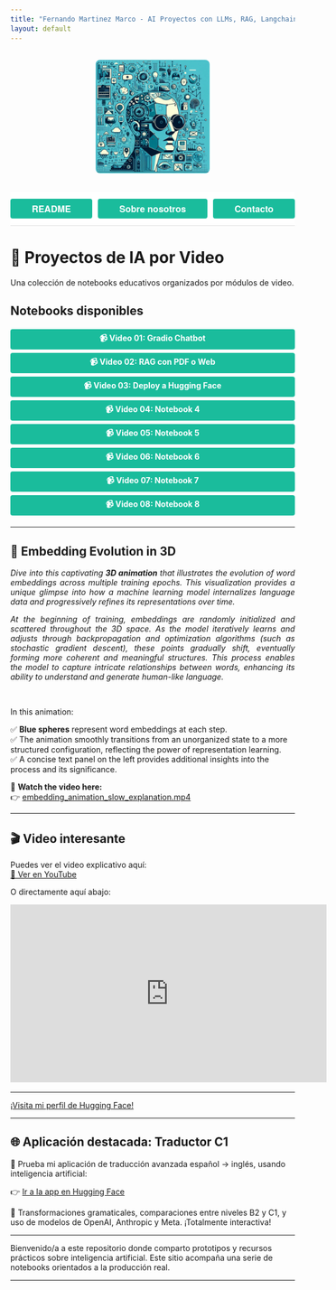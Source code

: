 ```yaml
---
title: "Fernando Martinez Marco - AI Proyectos con LLMs, RAG, Langchain, Gradio, Chroma"
layout: default
---
```


<style>
  /* Estilo general para botones */
  .btn {
    background-color: #1abc9c;
    color: white;
    padding: 6px 12px;
    border-radius: 4px;
    text-decoration: none;
    font-weight: bold;
    transition: background-color 0.3s;
    cursor: pointer;
    flex: 1 1 auto;
    text-align: center;
  }

  .btn:active {
    background-color: #16a085;
  }

  /* Contenedor de botones del menú */
  .btn-container {
    background-color: #ffffff;
    padding: 12px 0;
    font-family: 'Helvetica Neue', Helvetica, Arial, sans-serif;
    font-size: 16px;
    border-bottom: 1px solid #e0e0e0;
    display: flex;
    gap: 10px;
    justify-content: flex-start;
  }

  /* Contenedor de botones de los videos */
  .video-buttons {
    display: flex;
    flex-direction: column;
    gap: 6px;
    margin: 20px 0;
    width: 100%;
  }

  /* Imagen centrada con borde redondeado */
  .img-container {
    text-align: center;
    margin: 30px 0;
  }
  .img-container img {
    max-width: 40%;
    border-radius: 8px;
  }

  /* Responsividad: los botones ocupan ancho completo y alineados uniformemente */
  @media (max-width: 768px) {
    .btn-container {
      flex-direction: column;
      align-items: stretch;
    }
  }
</style>

<div class="img-container">
  <img src="assets/img/im1.jpeg" />
</div>

<div class="btn-container">
  <a href="/AI/README.html" class="btn">README</a>
  <a href="/AI/about.html" class="btn">Sobre nosotros</a>
  <a href="mailto:fmmarco29@hotmail.com" class="btn">Contacto</a>
</div>

# 🎥 Proyectos de IA por Video

Una colección de notebooks educativos organizados por módulos de video.

## Notebooks disponibles

<div class="video-buttons">
	<a href="https://nbviewer.org/github/fmmarco29/AI/blob/main/Video_01/video01_Gradio_chatbot.ipynb" class="btn">📹 Video 01: Gradio Chatbot</a>
  	<a href="https://nbviewer.org/github/fmmarco29/AI/blob/main/Video_02/RAG_con_PDF_o_Web.ipynb" class="btn">📹 Video 02: RAG con PDF o Web</a>
  	<a href="https://nbviewer.org/github/fmmarco29/AI/blob/main/Video_03/Deploy_Hugging.ipynb" class="btn">📹 Video 03: Deploy a Hugging Face</a>
  	<a href="https://nbviewer.org/github/fmmarco29/AI/blob/main/Video_04/notebook4.ipynb" class="btn">📹 Video 04: Notebook 4</a>
  	<a href="https://nbviewer.org/github/fmmarco29/AI/blob/main/Video_05/notebook4.ipynb" class="btn">📹 Video 05: Notebook 5</a>
  	<a href="https://nbviewer.org/github/fmmarco29/AI/blob/main/Video_06/notebook4.ipynb" class="btn">📹 Video 06: Notebook 6</a>
  	<a href="https://nbviewer.org/github/fmmarco29/AI/blob/main/Video_07/notebook4.ipynb" class="btn">📹 Video 07: Notebook 7</a>
  	<a href="https://nbviewer.org/github/fmmarco29/AI/blob/main/Video_08/notebook4.ipynb" class="btn">📹 Video 08: Notebook 8</a>

</div>

---

## 🌌 Embedding Evolution in 3D

<p style="text-align: justify;">
<em>Dive into this captivating <b>3D animation</b> that illustrates the evolution of word embeddings across multiple training epochs. This visualization provides a unique glimpse into how a machine learning model internalizes language data and progressively refines its representations over time.</em>
</p>

<p style="text-align: justify;">
<em>At the beginning of training, embeddings are randomly initialized and scattered throughout the 3D space. As the model iteratively learns and adjusts through backpropagation and optimization algorithms (such as stochastic gradient descent), these points gradually shift, eventually forming more coherent and meaningful structures. This process enables the model to capture intricate relationships between words, enhancing its ability to understand and generate human-like language.</em>
</p>

<br>

In this animation:

✅ **Blue spheres** represent word embeddings at each step.  
✅ The animation smoothly transitions from an unorganized state to a more structured configuration, reflecting the power of representation learning.  
✅ A concise text panel on the left provides additional insights into the process and its significance.

🔗 **Watch the video here:**  
👉 [embedding\_animation\_slow\_explanation.mp4](./embedding_animation_slow_explanation.mp4)

---

## 🎬 Video interesante

Puedes ver el video explicativo aquí:  
[🔗 Ver en YouTube](https://www.youtube.com/watch?v=t-1gu0EI_-o)

O directamente aquí abajo:

<iframe width="560" height="315" src="https://www.youtube.com/embed/t-1gu0EI_-o" frameborder="0" allowfullscreen></iframe>

---

[¡Visita mi perfil de Hugging Face!](https://huggingface.co/fmcsihe2929)

---

## 🌐 Aplicación destacada: Traductor C1

🚀 Prueba mi aplicación de traducción avanzada español → inglés, usando inteligencia artificial:

👉 [Ir a la app en Hugging Face](https://huggingface.co/spaces/fmcsihe2929/FernandoMartinezMarco_C1-Translator-ES-EN)

🎯 Transformaciones gramaticales, comparaciones entre niveles B2 y C1, y uso de modelos de OpenAI, Anthropic y Meta. ¡Totalmente interactiva!

---

Bienvenido/a a este repositorio donde comparto prototipos y recursos prácticos sobre inteligencia artificial. Este sitio acompaña una serie de notebooks orientados a la producción real.

---
